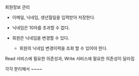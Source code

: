 회원정보 관리

- 이메일, 닉네임, 생년월일을 입력받아 저장한다.

- 닉네임은 10자를 초과할 수 없다.

- 회원은 닉네임을 변경할 수 있다.
  
  - 회원의 닉네임 변경이력을 조회 할 수 있어야 한다.

Read 서비스에 필요한 의존성과, Write 서비스에 필요한 의존성이 달라짐

각각 분리해서 ~~~~


